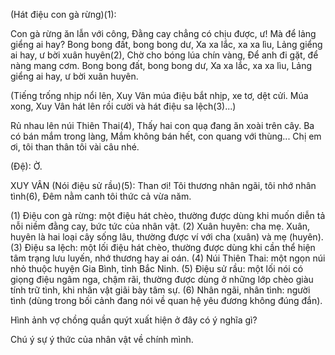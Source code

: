 (Hát điệu con gà rừng)(1):

Con gà rừng ăn lẫn với công,
Đằng cay chẳng có chịu được, ư!
Mà để lảng giểng ai hay?
Bong bong đất, bong bong dư,
Xa xa lắc, xa xa lìu,
Lảng giểng ai hay, ư bời xuân huyên(2),
Chờ cho bóng lúa chín vàng,
Để anh đi gặt, để nàng mang cơm.
Bong bong đất, bong bong dư,
Xa xa lắc, xa xa lìu,
Lảng giểng ai hay, ư bời xuân huyên.

(Tiếng trống nhịp nổi lên, Xuy Vân múa điệu bắt nhịp, xe tơ, dệt cửi. Múa xong, Xuy Vân hát lên rồi cười và hát điệu sa lệch(3)...)

Rủ nhau lên núi Thiên Thai(4),
Thấy hai con quạ đang ăn xoài trên cây.
Ba có bán mắm trong làng,
Mắm không bán hết, con quang với thùng...
Chị em ơi, tôi than thân tôi vài câu nhé.

(Đệ):
Ờ.

XUY VÂN (Nói điệu sử rầu)(5):
Than ơi!
Tôi thương nhân ngãi, tôi nhớ nhân tình(6),
Đêm nằm canh tôi thức cả vừa năm.

(1) Điệu con gà rừng: một điệu hát chèo, thường được dùng khi muốn diễn tả nỗi niềm đằng cay, bức tức của nhân vật.
(2) Xuân huyên: cha mẹ. Xuân, huyên là hai loại cây sống lâu, thường được ví với cha (xuân) và mẹ (huyên).
(3) Điệu sa lệch: một lối điệu hát chèo, thường được dùng khi cần thể hiện tâm trạng lưu luyến, nhớ thương hay ai oán.
(4) Núi Thiên Thai: một ngọn núi nhỏ thuộc huyện Gia Bình, tỉnh Bắc Ninh.
(5) Điệu sử rầu: một lối nói có giọng điệu ngâm nga, chậm rãi, thường được dùng ở những lớp chèo giàu tính trữ tình, khi nhân vật giãi bày tâm sự.
(6) Nhân ngãi, nhân tình: người tình (dùng trong bối cảnh đang nói về quan hệ yêu đương không đúng đắn).

Hình ảnh vợ chồng quần quýt xuất hiện ở đây có ý nghĩa gì?

Chú ý sự ý thức của nhân vật về chính mình.